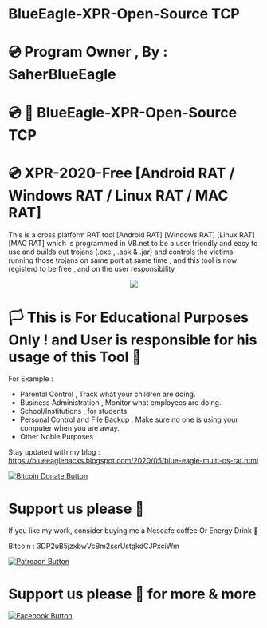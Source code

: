 # BlueEagle-XPR-Open-Source TCP
# 💿 Program Owner , By : SaherBlueEagle

# 💿 📌 BlueEagle-XPR-Open-Source TCP
# 💿 XPR-2020-Free [Android RAT / Windows RAT / Linux RAT / MAC RAT]

This is a cross platform RAT tool [Android RAT] [Windows RAT] [Linux RAT] [MAC RAT] which is programmed in VB.net to be a user friendly and easy to use and builds out trojans (.exe , .apk & .jar) and controls the victims running those trojans on same port at same time , and this tool is now registerd to be free , and on the user responsibility


<p align="center">
<img src="https://raw.githubusercontent.com/SaherBlueEagle/XPR-2020-Free/master/Update2%20Working%20Proof.png" ><br>

</p>


 

# 🏳 This is For Educational Purposes Only ! and User is responsible for his usage of this Tool  🔞

For Example : 
- Parental Control , Track what your children are doing.
- Business Administration , Monitor what employees are doing.
- School/Institutions , for students
- Personal Control and File Backup , Make sure no one is using your computer when you are away.
- Other Noble Purposes


Stay updated with my blog : https://blueeaglehacks.blogspot.com/2020/05/blue-eagle-multi-os-rat.html



[![Bitcoin Donate Button](https://raw.githubusercontent.com/SaherBlueEagle/XPR-2020-Free/master/Bitcoin-Donate-button.png)](https://www.facebook.com/NsBleeD/posts/)
# Support us please 🥰  
If you like my work, consider buying me a Nescafe coffee Or Energy Drink 🥰 

Bitcoin : 3DP2uB5jzxbwVcBm2ssrUstgkdCJPxciWm

[![Patreaon Button](https://raw.githubusercontent.com/SaherBlueEagle/XPR-2020-Free/master/patreon_button2.png)](https://www.patreon.com/BlueEagle)
# Support us please 🥰 for more & more  



[![Facebook Button](https://raw.githubusercontent.com/SaherBlueEagle/XPR-2020-Free/master/facebook_button.png)](https://www.facebook.com/NsBleeD/posts/)
